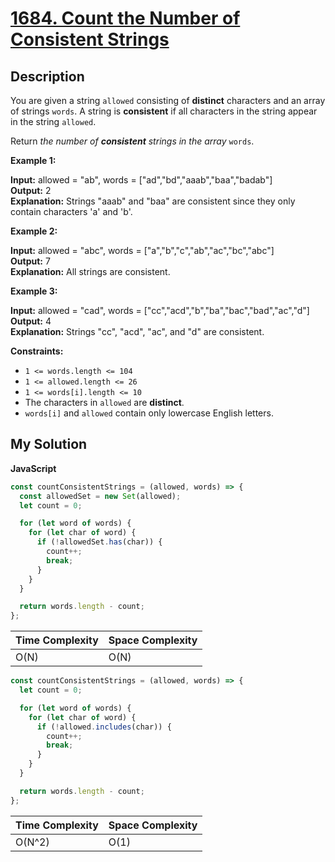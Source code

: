 # [1684. Count the Number of Consistent Strings](https://leetcode.com/problems/count-the-number-of-consistent-strings)

## Description

You are given a string `allowed` consisting of **distinct** characters and an array of strings `words`. A string is **consistent** if all characters in the string appear in the string `allowed`.

Return _the number of **consistent** strings in the array_ `words`.

**Example 1:**

**Input:** allowed = "ab", words = \["ad","bd","aaab","baa","badab"\]  
**Output:** 2  
**Explanation:** Strings "aaab" and "baa" are consistent since they only contain characters 'a' and 'b'.

**Example 2:**

**Input:** allowed = "abc", words = \["a","b","c","ab","ac","bc","abc"\]  
**Output:** 7  
**Explanation:** All strings are consistent.

**Example 3:**

**Input:** allowed = "cad", words = \["cc","acd","b","ba","bac","bad","ac","d"\]  
**Output:** 4  
**Explanation:** Strings "cc", "acd", "ac", and "d" are consistent.

**Constraints:**

- `1 <= words.length <= 104`
- `1 <= allowed.length <= 26`
- `1 <= words[i].length <= 10`
- The characters in `allowed` are **distinct**.
- `words[i]` and `allowed` contain only lowercase English letters.

## My Solution

**JavaScript**

```js
const countConsistentStrings = (allowed, words) => {
  const allowedSet = new Set(allowed);
  let count = 0;

  for (let word of words) {
    for (let char of word) {
      if (!allowedSet.has(char)) {
        count++;
        break;
      }
    }
  }

  return words.length - count;
};
```

| Time Complexity | Space Complexity |
| --------------- | ---------------- |
| O(N)            | O(N)             |

```js
const countConsistentStrings = (allowed, words) => {
  let count = 0;

  for (let word of words) {
    for (let char of word) {
      if (!allowed.includes(char)) {
        count++;
        break;
      }
    }
  }

  return words.length - count;
};
```

| Time Complexity | Space Complexity |
| --------------- | ---------------- |
| O(N^2)          | O(1)             |
